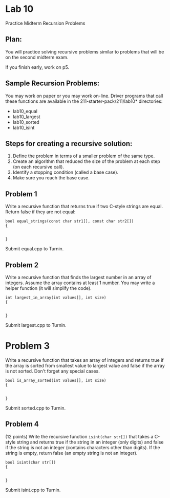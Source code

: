# Lab 10

Practice Midterm Recursion Problems

## Plan:

You will practice solving recursive problems similar to problems that will be on the second midterm exam.<br>

If you finish early, work on p5.<br>

## Sample Recursion Problems:

You may work on paper or you may work on-line. Driver programs that call these functions are available in the 211-starter-pack/211/lab10* directories:
* lab10_equal
* lab10_largest
* lab10_sorted
* lab10_isint<br>

## Steps for creating a recursive solution:
1. Define the problem in terms of a smaller problem of the same type.
2. Create an algorithm that reduced the size of the problem at each step (on each recursive call).
3. Identify a stopping condition (called a base case).
4. Make sure you reach the base case.

## Problem 1
Write a recursive function that returns true if two C-style strings are equal. Return false if they are not equal:
```
bool equal_strings(const char str1[], const char str2[])
{


}
```

Submit equal.cpp to Turnin.

## Problem 2
Write a recursive function that finds the largest number in an array of integers. Assume the array contains at least 1 number. You may write a helper function (it will simplify the code).
```
int largest_in_array(int values[], int size)
{


}
```

Submit largest.cpp to Turnin.

# Problem 3
Write a recursive function that takes an array of integers and returns true if the array is sorted from smallest value to largest value and false if the array is not sorted. Don't forget any special cases.
```
bool is_array_sorted(int values[], int size)
{


}
```

Submit sorted.cpp to Turnin.

## Problem 4
(12 points) Write the recursive function `isint(char str[])` that takes a C-style string and returns true if the string in an integer (only digits) and false if the string is not an integer (contains characters other than digits). If the string is empty, return false (an empty string is not an integer).
```
bool isint(char str[])
{


}
```

Submit isint.cpp to Turnin.
